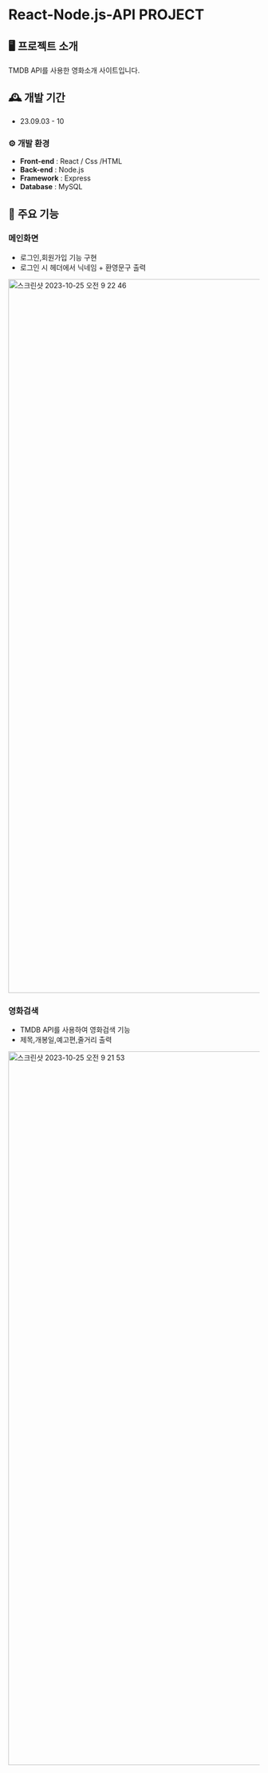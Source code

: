 # React-Node.js-API PROJECT



## 🖥 프로젝트 소개
TMDB API를 사용한 영화소개 사이트입니다.
<br>

## 🕰 개발 기간
* 23.09.03 - 10

### ⚙ 개발 환경

- **Front-end** : React / Css /HTML
- **Back-end** : Node.js
- **Framework** : Express
- **Database** : MySQL


## 📌 주요 기능
### 메인화면
- 로그인,회원가입 기능 구현
- 로그인 시 헤더에서 닉네임 + 환영문구 출력
<img width="1430" alt="스크린샷 2023-10-25 오전 9 22 46" src="https://github.com/KayGenius/Movie_project/assets/138184932/a94ec551-4dc1-4fe2-8271-4fcb419e4556">

### 영화검색
- TMDB API를 사용하여 영화검색 기능
- 제목,개봉일,예고편,줄거리 출력
<img width="1430" alt="스크린샷 2023-10-25 오전 9 21 53" src="https://github.com/KayGenius/Movie_project/assets/138184932/bfdb74ed-3713-4ba0-b597-31d324ac4e9c">
